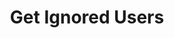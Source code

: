 ---
title: Get Ignored Users
excerpt: |-
  List of ignored users of current user.

  Required scopes:
  + **read**
api:
  file: lolzteam-public-api-forum.json
  operationId: Users.Ignored
deprecated: false
hidden: false
metadata:
  title: ''
  description: ''
  robots: index
next:
  description: ''
---